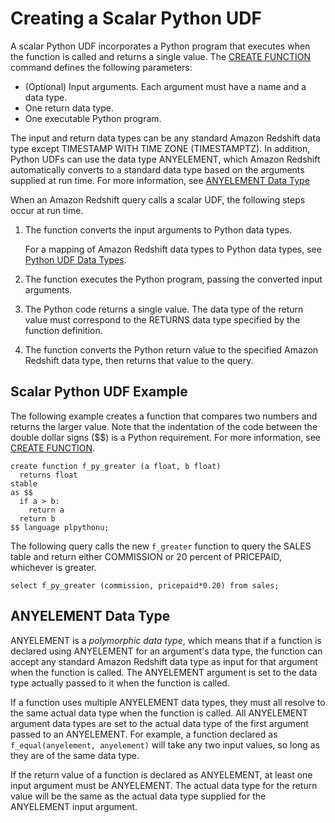 # Creating a Scalar Python UDF<a name="udf-creating-a-scalar-udf"></a>

A scalar Python UDF incorporates a Python program that executes when the function is called and returns a single value\. The [CREATE FUNCTION](r_CREATE_FUNCTION.md) command defines the following parameters:
+ \(Optional\) Input arguments\. Each argument must have a name and a data type\. 
+ One return data type\.
+ One executable Python program\.

The input and return data types can be any standard Amazon Redshift data type except TIMESTAMP WITH TIME ZONE \(TIMESTAMPTZ\)\. In addition, Python UDFs can use the data type ANYELEMENT, which Amazon Redshift automatically converts to a standard data type based on the arguments supplied at run time\. For more information, see [ANYELEMENT Data Type](#udf-anyelement-data-type)

When an Amazon Redshift query calls a scalar UDF, the following steps occur at run time\.

1. The function converts the input arguments to Python data types\.

   For a mapping of Amazon Redshift data types to Python data types, see [Python UDF Data Types](udf-data-types.md)\.

1. The function executes the Python program, passing the converted input arguments\.

1. The Python code returns a single value\. The data type of the return value must correspond to the RETURNS data type specified by the function definition\.

1. The function converts the Python return value to the specified Amazon Redshift data type, then returns that value to the query\.

## Scalar Python UDF Example<a name="udf-scalar-function-example"></a>

The following example creates a function that compares two numbers and returns the larger value\. Note that the indentation of the code between the double dollar signs \($$\) is a Python requirement\. For more information, see [CREATE FUNCTION](r_CREATE_FUNCTION.md)\.

```
create function f_py_greater (a float, b float)
  returns float
stable
as $$
  if a > b:
    return a
  return b
$$ language plpythonu;
```

The following query calls the new `f_greater` function to query the SALES table and return either COMMISSION or 20 percent of PRICEPAID, whichever is greater\.

```
select f_py_greater (commission, pricepaid*0.20) from sales;
```

## ANYELEMENT Data Type<a name="udf-anyelement-data-type"></a>

ANYELEMENT is a *polymorphic data type*, which means that if a function is declared using ANYELEMENT for an argument's data type, the function can accept any standard Amazon Redshift data type as input for that argument when the function is called\. The ANYELEMENT argument is set to the data type actually passed to it when the function is called\.

If a function uses multiple ANYELEMENT data types, they must all resolve to the same actual data type when the function is called\. All ANYELEMENT argument data types are set to the actual data type of the first argument passed to an ANYELEMENT\. For example, a function declared as `f_equal(anyelement, anyelement)` will take any two input values, so long as they are of the same data type\.

If the return value of a function is declared as ANYELEMENT, at least one input argument must be ANYELEMENT\. The actual data type for the return value will be the same as the actual data type supplied for the ANYELEMENT input argument\. 